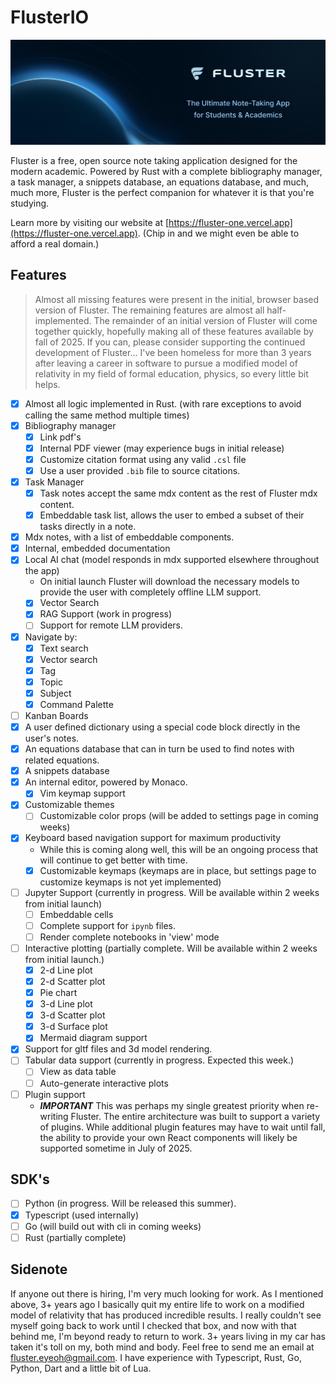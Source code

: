 # FlusterIO

![Fluster banner](fluster_banner.png)

Fluster is a free, open source note taking application designed for the modern academic. Powered by Rust with a complete bibliography manager, a task manager, a snippets database, an equations database, and much, much more, Fluster is the perfect companion for whatever it is that you're studying.

Learn more by visiting our website at [https://fluster-one.vercel.app](https://fluster-one.vercel.app). (Chip in and we might even be able to afford a real domain.)

## Features

> Almost all missing features were present in the initial, browser based version of Fluster. The remaining features are almost all half-implemented. The remainder of an initial version of Fluster will come together quickly, hopefully making all of these features available by fall of 2025. If you can, please consider supporting the continued development of Fluster... I've been homeless for more than 3 years after leaving a career in software to pursue a modified model of relativity in my field of formal education, physics, so every little bit helps.

- [x] Almost all logic implemented in Rust. (with rare exceptions to avoid calling the same method multiple times)
- [x] Bibliography manager
  - [x] Link pdf's
  - [x] Internal PDF viewer (may experience bugs in initial release)
  - [x] Customize citation format using any valid `.csl` file
  - [x] Use a user provided `.bib` file to source citations.
- [x] Task Manager
  - [x] Task notes accept the same mdx content as the rest of Fluster mdx content.
  - [x] Embeddable task list, allows the user to embed a subset of their tasks directly in a note.
- [x] Mdx notes, with a list of embeddable components.
- [x] Internal, embedded documentation
- [x] Local AI chat (model responds in mdx supported elsewhere throughout the app)
  - On initial launch Fluster will download the necessary models to provide the user with completely offline LLM support.
  - [x] Vector Search
  - [x] RAG Support (work in progress)
  - [ ] Support for remote LLM providers.
- [x] Navigate by:
  - [x] Text search
  - [x] Vector search
  - [x] Tag
  - [x] Topic
  - [x] Subject
  - [x] Command Palette
- [ ] Kanban Boards
- [x] A user defined dictionary using a special code block directly in the user's notes.
- [x] An equations database that can in turn be used to find notes with related equations.
- [x] A snippets database
- [x] An internal editor, powered by Monaco.
  - [x] Vim keymap support
- [x] Customizable themes
  - [ ] Customizable color props (will be added to settings page in coming weeks)
- [x] Keyboard based navigation support for maximum productivity
  - While this is coming along well, this will be an ongoing process that will continue to get better with time.
  - [x] Customizable keymaps (keymaps are in place, but settings page to customize keymaps is not yet implemented)
- [ ] Jupyter Support (currently in progress. Will be available within 2 weeks from initial launch)
  - [ ] Embeddable cells
  - [ ] Complete support for `ipynb` files.
  - [ ] Render complete notebooks in 'view' mode
- [ ] Interactive plotting (partially complete. Will be available within 2 weeks from initial launch.)
  - [x] 2-d Line plot
  - [x] 2-d Scatter plot
  - [x] Pie chart
  - [x] 3-d Line plot
  - [x] 3-d Scatter plot
  - [x] 3-d Surface plot
  - [x] Mermaid diagram support
- [x] Support for gltf files and 3d model rendering.
- [ ] Tabular data support (currently in progress. Expected this week.)
  - [ ] View as data table
  - [ ] Auto-generate interactive plots
- [ ] Plugin support
  - **_IMPORTANT_** This was perhaps my single greatest priority when re-writing Fluster. The entire architecture was built to support a variety of plugins. While additional plugin features may have to wait until fall, the ability to provide your own React components will likely be supported sometime in July of 2025.

## SDK's

- [ ] Python (in progress. Will be released this summer).
- [x] Typescript (used internally)
- [ ] Go (will build out with cli in coming weeks)
- [ ] Rust (partially complete)

## Sidenote

If anyone out there is hiring, I'm very much looking for work. As I mentioned above, 3+ years ago I basically quit my entire life to work on a modified model of relativity that has produced incredible results. I really couldn't see myself going back to work until I checked that box, and now with that behind me, I'm beyond ready to return to work. 3+ years living in my car has taken it's toll on my, both mind and body. Feel free to send me an email at [fluster.eyeoh@gmail.com](mailto:fluster.eyeoh@gmail.com). I have experience with Typescript, Rust, Go, Python, Dart and a little bit of Lua.

